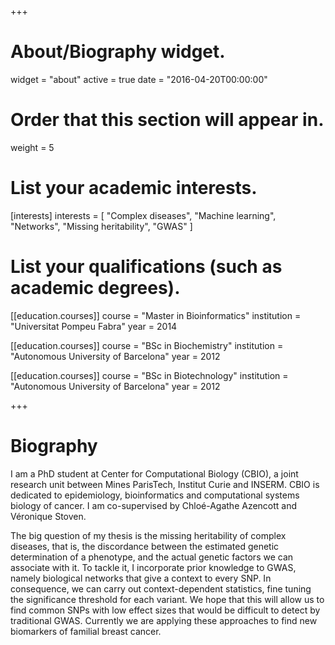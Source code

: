 +++
# About/Biography widget.
widget = "about"
active = true
date = "2016-04-20T00:00:00"

# Order that this section will appear in.
weight = 5

# List your academic interests.
[interests]
  interests = [
    "Complex diseases",
    "Machine learning",
    "Networks",
    "Missing heritability",
    "GWAS"
  ]

# List your qualifications (such as academic degrees).
[[education.courses]]
  course = "Master in Bioinformatics"
  institution = "Universitat Pompeu Fabra"
  year = 2014

[[education.courses]]
  course = "BSc in Biochemistry"
  institution = "Autonomous University of Barcelona"
  year = 2012

[[education.courses]]
  course = "BSc in Biotechnology"
  institution = "Autonomous University of Barcelona"
  year = 2012
 
+++

# Biography

I am a PhD student at Center for Computational Biology (CBIO), a joint research unit between Mines ParisTech, Institut Curie and INSERM. CBIO is dedicated to epidemiology, bioinformatics and computational systems biology of cancer. I am co-supervised by Chloé-Agathe Azencott and Véronique Stoven. 

The big question of my thesis is the missing heritability of complex diseases, that is, the discordance between the estimated genetic determination of a phenotype, and the actual genetic factors we can associate with it. To tackle it, I incorporate prior knowledge to GWAS, namely biological networks that give a context to every SNP. In consequence, we can carry out context-dependent statistics, fine tuning the significance threshold for each variant. We hope that this will allow us to find common SNPs with low effect sizes that would be difficult to detect by traditional GWAS. Currently we are applying these approaches to find new biomarkers of familial breast cancer.
